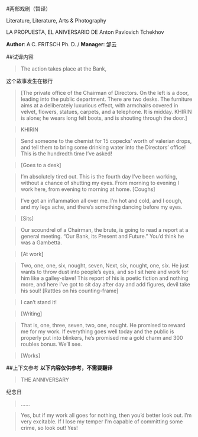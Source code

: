 #两部戏剧（暂译） 

Literature, Literature, Arts & Photography 

LA PROPUESTA, EL ANIVERSARIO DE Anton Pavlovich Tchekhov

**Author**: A.C. FRITSCH Ph. D. / **Manager**: 邹云

##试译内容

> The action takes place at the Bank,

这个故事发生在银行

> [The private office of the Chairman of Directors. On the left is a door, leading into the public department. There are two desks. The furniture aims at a deliberately luxurious effect, with armchairs covered in velvet, flowers, statues, carpets, and a telephone. It is midday. KHIRIN is alone; he wears long felt boots, and is shouting through the door.]



> KHIRIN 



> Send someone to the chemist for 15 copecks’ worth of valerian drops, and tell them to bring some drinking water into the Directors’ office! This is the hundredth time I’ve asked! 



> [Goes to a desk] 



> I’m absolutely tired out. This is the fourth day I’ve been working, without a chance of shutting my eyes. From morning to evening I work here, from evening to morning at home. [Coughs] 



> I’ve got an inflammation all over me. I’m hot and cold, and I cough, and my legs ache, and there’s something dancing before my eyes. 



> [Sits] 



> Our scoundrel of a Chairman, the brute, is going to read a report at a general meeting. “Our Bank, its Present and Future.” You’d think he was a Gambetta. 



> [At work] 



> Two, one, one, six, nought, seven, Next, six, nought, one, six. He just wants to throw dust into people’s eyes, and so I sit here and work for him like a galley-slave! This report of his is poetic fiction and nothing more, and here I’ve got to sit day after day and add figures, devil take his soul!  [Rattles on his counting-frame] 



> I can’t stand it! 



> [Writing] 



> That is, one, three, seven, two, one, nought. He promised to reward me for my work. If everything goes well today and the public is properly put into blinkers, he’s promised me a gold charm and 300 roubles bonus. We’ll see. 



> [Works]


##上下文参考
**以下内容仅供参考，不需要翻译**



> THE ANNIVERSARY 

纪念日

> …… 



> Yes, but if my work all goes for nothing, then you’d better look out. I’m very excitable. If I lose my temper I’m capable of committing some crime, so look out! Yes!